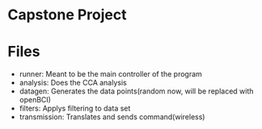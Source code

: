# Capstone Project


# Files
- runner: Meant to be the main controller of the program
- analysis: Does the CCA analysis
- datagen: Generates the data points(random now, will be replaced with openBCI)
- filters: Applys filtering to data set
- transmission: Translates and sends command(wireless)
